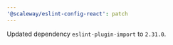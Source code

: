 ```yaml
---
'@scaleway/eslint-config-react': patch
---
```


Updated dependency `eslint-plugin-import` to `2.31.0`.
